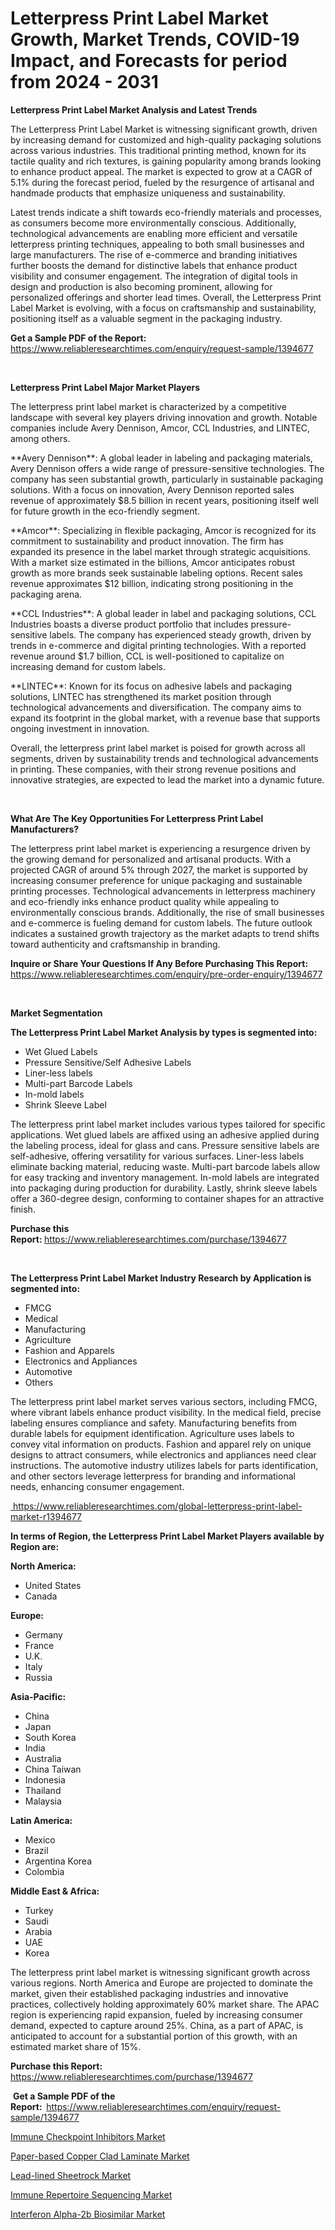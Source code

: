 <p><h1>Letterpress Print Label Market Growth, Market Trends, COVID-19 Impact, and Forecasts for period from 2024 - 2031</h1></p><p><strong>Letterpress Print Label Market Analysis and Latest Trends</strong></p>
<p><p>The Letterpress Print Label Market is witnessing significant growth, driven by increasing demand for customized and high-quality packaging solutions across various industries. This traditional printing method, known for its tactile quality and rich textures, is gaining popularity among brands looking to enhance product appeal. The market is expected to grow at a CAGR of 5.1% during the forecast period, fueled by the resurgence of artisanal and handmade products that emphasize uniqueness and sustainability.</p><p>Latest trends indicate a shift towards eco-friendly materials and processes, as consumers become more environmentally conscious. Additionally, technological advancements are enabling more efficient and versatile letterpress printing techniques, appealing to both small businesses and large manufacturers. The rise of e-commerce and branding initiatives further boosts the demand for distinctive labels that enhance product visibility and consumer engagement. The integration of digital tools in design and production is also becoming prominent, allowing for personalized offerings and shorter lead times. Overall, the Letterpress Print Label Market is evolving, with a focus on craftsmanship and sustainability, positioning itself as a valuable segment in the packaging industry.</p></p>
<p><strong>Get a Sample PDF of the Report:&nbsp;</strong> <a href="https://www.reliableresearchtimes.com/enquiry/request-sample/1394677">https://www.reliableresearchtimes.com/enquiry/request-sample/1394677</a></p>
<p>&nbsp;</p>
<p><strong>Letterpress Print Label Major Market Players</strong></p>
<p><p>The letterpress print label market is characterized by a competitive landscape with several key players driving innovation and growth. Notable companies include Avery Dennison, Amcor, CCL Industries, and LINTEC, among others.</p><p>**Avery Dennison**: A global leader in labeling and packaging materials, Avery Dennison offers a wide range of pressure-sensitive technologies. The company has seen substantial growth, particularly in sustainable packaging solutions. With a focus on innovation, Avery Dennison reported sales revenue of approximately $8.5 billion in recent years, positioning itself well for future growth in the eco-friendly segment.</p><p>**Amcor**: Specializing in flexible packaging, Amcor is recognized for its commitment to sustainability and product innovation. The firm has expanded its presence in the label market through strategic acquisitions. With a market size estimated in the billions, Amcor anticipates robust growth as more brands seek sustainable labeling options. Recent sales revenue approximates $12 billion, indicating strong positioning in the packaging arena.</p><p>**CCL Industries**: A global leader in label and packaging solutions, CCL Industries boasts a diverse product portfolio that includes pressure-sensitive labels. The company has experienced steady growth, driven by trends in e-commerce and digital printing technologies. With a reported revenue around $1.7 billion, CCL is well-positioned to capitalize on increasing demand for custom labels.</p><p>**LINTEC**: Known for its focus on adhesive labels and packaging solutions, LINTEC has strengthened its market position through technological advancements and diversification. The company aims to expand its footprint in the global market, with a revenue base that supports ongoing investment in innovation.</p><p>Overall, the letterpress print label market is poised for growth across all segments, driven by sustainability trends and technological advancements in printing. These companies, with their strong revenue positions and innovative strategies, are expected to lead the market into a dynamic future.</p></p>
<p>&nbsp;</p>
<p><strong>What Are The Key Opportunities For Letterpress Print Label Manufacturers?</strong></p>
<p><p>The letterpress print label market is experiencing a resurgence driven by the growing demand for personalized and artisanal products. With a projected CAGR of around 5% through 2027, the market is supported by increasing consumer preference for unique packaging and sustainable printing processes. Technological advancements in letterpress machinery and eco-friendly inks enhance product quality while appealing to environmentally conscious brands. Additionally, the rise of small businesses and e-commerce is fueling demand for custom labels. The future outlook indicates a sustained growth trajectory as the market adapts to trend shifts toward authenticity and craftsmanship in branding.</p></p>
<p><strong>Inquire or Share Your Questions If Any Before Purchasing This Report:</strong> <a href="https://www.reliableresearchtimes.com/enquiry/pre-order-enquiry/1394677">https://www.reliableresearchtimes.com/enquiry/pre-order-enquiry/1394677</a></p>
<p>&nbsp;</p>
<p><strong>Market Segmentation</strong></p>
<p><strong>The Letterpress Print Label Market Analysis by types is segmented into:</strong></p>
<p><ul><li>Wet Glued Labels</li><li>Pressure Sensitive/Self Adhesive Labels</li><li>Liner-less labels</li><li>Multi-part Barcode Labels</li><li>In-mold labels</li><li>Shrink Sleeve Label</li></ul></p>
<p><p>The letterpress print label market includes various types tailored for specific applications. Wet glued labels are affixed using an adhesive applied during the labeling process, ideal for glass and cans. Pressure sensitive labels are self-adhesive, offering versatility for various surfaces. Liner-less labels eliminate backing material, reducing waste. Multi-part barcode labels allow for easy tracking and inventory management. In-mold labels are integrated into packaging during production for durability. Lastly, shrink sleeve labels offer a 360-degree design, conforming to container shapes for an attractive finish.</p></p>
<p><strong>Purchase this Report:&nbsp;</strong><a href="https://www.reliableresearchtimes.com/purchase/1394677">https://www.reliableresearchtimes.com/purchase/1394677</a></p>
<p>&nbsp;</p>
<p><strong>The Letterpress Print Label Market Industry Research by Application is segmented into:</strong></p>
<p><ul><li>FMCG</li><li>Medical</li><li>Manufacturing</li><li>Agriculture</li><li>Fashion and Apparels</li><li>Electronics and Appliances</li><li>Automotive</li><li>Others</li></ul></p>
<p><p>The letterpress print label market serves various sectors, including FMCG, where vibrant labels enhance product visibility. In the medical field, precise labeling ensures compliance and safety. Manufacturing benefits from durable labels for equipment identification. Agriculture uses labels to convey vital information on products. Fashion and apparel rely on unique designs to attract consumers, while electronics and appliances need clear instructions. The automotive industry utilizes labels for parts identification, and other sectors leverage letterpress for branding and informational needs, enhancing consumer engagement.</p></p>
<p><a href="https://www.reliableresearchtimes.com/global-letterpress-print-label-market-r1394677">&nbsp;https://www.reliableresearchtimes.com/global-letterpress-print-label-market-r1394677</a></p>
<p><strong>In terms of Region, the Letterpress Print Label Market Players available by Region are:</strong></p>
<p>
    <p> <strong> North America: </strong>
        <ul>
            <li>United States</li>
            <li>Canada</li>
        </ul>
        </p> 
    <p> <strong> Europe: </strong>
        <ul>
            <li>Germany</li>
            <li>France</li>
            <li>U.K.</li>
            <li>Italy</li>
            <li>Russia</li>
        </ul>
        </p> 
    <p> <strong> Asia-Pacific: </strong>
        <ul>
            <li>China</li>
            <li>Japan</li>
            <li>South Korea</li>
            <li>India</li>
            <li>Australia</li>
            <li>China Taiwan</li>
            <li>Indonesia</li>
            <li>Thailand</li>
            <li>Malaysia</li>
        </ul>
        </p> 
    <p> <strong> Latin America: </strong>
        <ul>
            <li>Mexico</li>
            <li>Brazil</li>
            <li>Argentina Korea</li>
            <li>Colombia</li>
        </ul>
        </p> 
    <p> <strong> Middle East & Africa: </strong>
        <ul>
            <li>Turkey</li>
            <li>Saudi</li>
            <li>Arabia</li>
            <li>UAE</li>
            <li>Korea</li>
        </ul>
    </p>
    </p>
<p><p>The letterpress print label market is witnessing significant growth across various regions. North America and Europe are projected to dominate the market, given their established packaging industries and innovative practices, collectively holding approximately 60% market share. The APAC region is experiencing rapid expansion, fueled by increasing consumer demand, expected to capture around 25%. China, as a part of APAC, is anticipated to account for a substantial portion of this growth, with an estimated market share of 15%.</p></p>
<p><strong>Purchase this Report: </strong><a href="https://www.reliableresearchtimes.com/purchase/1394677">https://www.reliableresearchtimes.com/purchase/1394677</a></p>
<p>&nbsp;<strong>Get a Sample PDF of the Report:&nbsp;&nbsp;</strong><a href="https://www.reliableresearchtimes.com/enquiry/request-sample/1394677">https://www.reliableresearchtimes.com/enquiry/request-sample/1394677</a></p>
<p><strong></strong></p>
<p><p><a href="https://www.linkedin.com/pulse/immune-checkpoint-inhibitors-market-forecast-global-trends-tr5qf?trackingId=shCTYaL8QZuTVGQRXLB7DQ%3D%3D">Immune Checkpoint Inhibitors Market</a></p><p><a href="https://issuu.com/reportprime-2/docs/paper-based-copper-clad-laminate-ma_9037f4f3c6271c">Paper-based Copper Clad Laminate Market</a></p><p><a href="https://issuu.com/reportprime-2/docs/lead-lined-sheetrock-market-size-20_3cc429c77f5de1">Lead-lined Sheetrock Market</a></p><p><a href="https://www.linkedin.com/pulse/immune-repertoire-sequencing-market-segmentation-geographical-esspf?trackingId=e12A6y7rQJ%2BKZZNuDsK2bw%3D%3D">Immune Repertoire Sequencing Market</a></p><p><a href="https://github.com/globismark/Market-Research-Report-List-5/blob/main/interferon-alpha-2b-biosimilar-market.md">Interferon Alpha-2b Biosimilar Market</a></p></p>